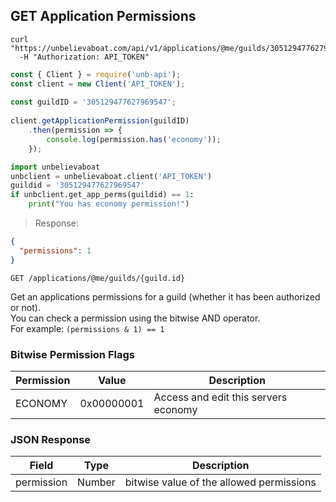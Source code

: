 ## GET Application Permissions

```shell
curl "https://unbelievaboat.com/api/v1/applications/@me/guilds/305129477627969547"
  -H "Authorization: API_TOKEN"
```

```javascript
const { Client } = require('unb-api');
const client = new Client('API_TOKEN');
    
const guildID = '305129477627969547';
    
client.getApplicationPermission(guildID)
    .then(permission => {
        console.log(permission.has('economy'));
    });
```

```python
import unbelievaboat
unbclient = unbelievaboat.client('API_TOKEN')
guildid = '305129477627969547'
if unbclient.get_app_perms(guildid) == 1:
    print("You has economy permission!")
```

> Response:

```json
{
  "permissions": 1
}
```

`GET /applications/@me/guilds/{guild.id}`

Get an applications permissions for a guild (whether it has been authorized or not).  
You can check a permission using the bitwise AND operator.  
For example: <code>(permissions & 1) == 1</code>  

### Bitwise Permission Flags

Permission | Value | Description
--------- | ------- | -----------
ECONOMY   | 0x00000001    | Access and edit this servers economy

### JSON Response

Field | Type | Description
--------- | ------- | -----------
permission  | Number    | bitwise value of the allowed permissions
